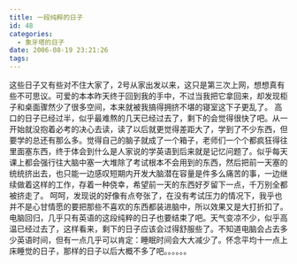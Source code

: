 ```yaml
---
title: 一段纯粹的日子
id: 48
categories:
  - 象牙塔的日子
date: 2006-08-19 23:21:26
tags:
---
```


 这些日子又有些对不住大家了，2号从家出发以来，这只是第三次上网，想想真有些不可思议。可爱的本本昨天终于回到我的手中，不过当我把它拿回来，却发现柜子和桌面骤然少了很多空间，本来就被我搞得拥挤不堪的寝室这下子更乱了。
 高口的日子已经过半，似乎最难熬的几天已经过去了，剩下的会觉得很快了吧。从一开始就没抱着必考的决心去读，读了以后就更觉得差距大了，学到了不少东西，但要学的总还有那么多。觉得自己的脑子就成了一个箱子，老师们一个个都疯狂得往里面塞东西，终于体会到什么是人家说的学英语到后来就是记忆问题了。似乎每天课上都会强行往大脑中塞一大堆除了考试根本不会用到的东西，然后把前一天塞的统统挤出去，也只能一边感叹短期内开发大脑潜在容量是件多么痛苦的事，一边继续做着这样的工作，存着一种侥幸，希望前一天的东西好歹留下一点，千万别全都被挤走了。
 呵呵，发现说的好像有点夸张了，在没有考试压力的情况下，我乎也并不是心甘情愿的要把那些不喜欢的东西都装进脑中，所以效果又是大打折扣了。
 电脑回归，几乎只有英语的这段纯粹的日子也要结束了吧。天气变凉不少，似乎高温已经过去了，这样看来，剩下的日子应该会过得舒服些了。不知道电脑会占去多少英语时间，但有一点几乎可以肯定：睡眠时间会大大减少了。怀念平均十一点上床睡觉的日子，那样的日子以后大概不多了吧。。。。。。
